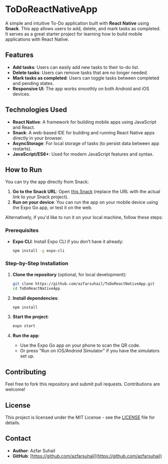 # ToDoReactNativeApp

A simple and intuitive To-Do application built with **React Native** using **Snack**. This app allows users to add, delete, and mark tasks as completed. It serves as a great starter project for learning how to build mobile applications with React Native.

## Features

- **Add tasks**: Users can easily add new tasks to their to-do list.
- **Delete tasks**: Users can remove tasks that are no longer needed.
- **Mark tasks as completed**: Users can toggle tasks between completed and pending states.
- **Responsive UI**: The app works smoothly on both Android and iOS devices.


## Technologies Used

- **React Native**: A framework for building mobile apps using JavaScript and React.
- **Snack**: A web-based IDE for building and running React Native apps directly in your browser.
- **AsyncStorage**: For local storage of tasks (to persist data between app restarts).
- **JavaScript/ES6+**: Used for modern JavaScript features and syntax.

## How to Run

You can try the app directly from Snack:

1. **Go to the Snack URL**: Open [this Snack](https://snack.expo.dev/your-snack-url) (replace the URL with the actual link to your Snack project).
2. **Run on your device**: You can run the app on your mobile device using the Expo Go app, or test it on the web.

Alternatively, if you'd like to run it on your local machine, follow these steps:

### Prerequisites

- **Expo CLI**: Install Expo CLI if you don’t have it already:
  ```bash
  npm install -g expo-cli
  ```

### Step-by-Step Installation

1. **Clone the repository** (optional, for local development):
   ```bash
   git clone https://github.com/azfarsuhail/ToDoReactNativeApp.git
   cd ToDoReactNativeApp
   ```

2. **Install dependencies**:
   ```bash
   npm install
   ```

3. **Start the project**:
   ```bash
   expo start
   ```

4. **Run the app**:
   - Use the Expo Go app on your phone to scan the QR code.
   - Or press "Run on iOS/Android Simulator" if you have the simulators set up.

## Contributing

Feel free to fork this repository and submit pull requests. Contributions are welcome!

## License

This project is licensed under the MIT License - see the [LICENSE](LICENSE) file for details.

## Contact

- **Author**: Azfar Suhail
- **GitHub**: [https://github.com/azfarsuhail](https://github.com/azfarsuhail)
